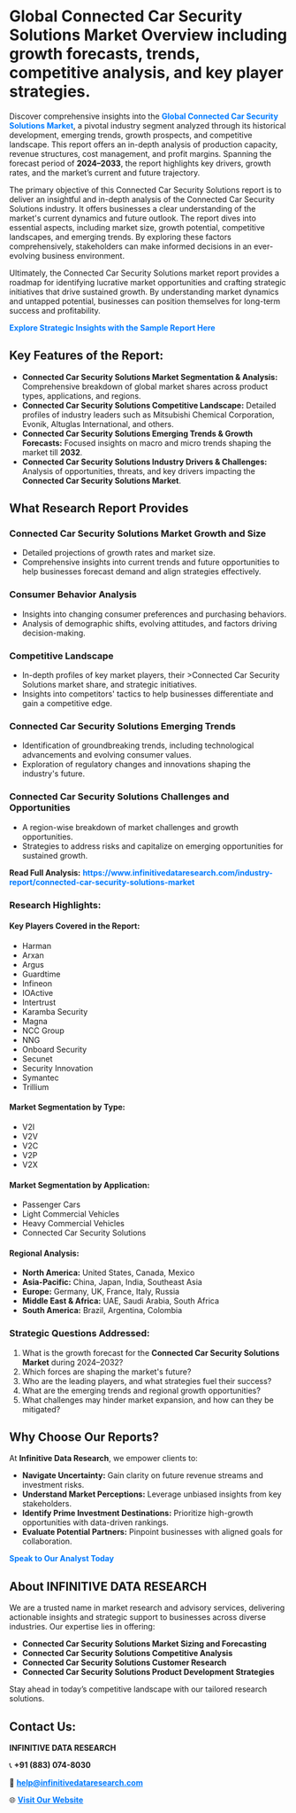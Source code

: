 <h1>Global Connected Car Security Solutions Market Overview including growth forecasts, trends, competitive analysis, and key player strategies.</h1>
<p>
Discover comprehensive insights into the 
<a href="https://www.infinitivedataresearch.com/industry-report/connected-car-security-solutions-market" rel="dofollow" style="color: #007BFF; text-decoration: none;"><strong>Global Connected Car Security Solutions Market</strong></a>, a pivotal industry segment analyzed through its historical development, emerging trends, growth prospects, and competitive landscape. This report offers an in-depth analysis of production capacity, revenue structures, cost management, and profit margins. Spanning the forecast period of <strong>2024–2033</strong>, the report highlights key drivers, growth rates, and the market’s current and future trajectory.
</p>
<p>
The primary objective of this Connected Car Security Solutions report is to deliver an insightful and in-depth analysis of the Connected Car Security Solutions industry. It offers businesses a clear understanding of the market's current dynamics and future outlook. The report dives into essential aspects, including market size, growth potential, competitive landscapes, and emerging trends. By exploring these factors comprehensively, stakeholders can make informed decisions in an ever-evolving business environment.
</p>
<p>
Ultimately, the Connected Car Security Solutions market report provides a roadmap for identifying lucrative market opportunities and crafting strategic initiatives that drive sustained growth. By understanding market dynamics and untapped potential, businesses can position themselves for long-term success and profitability.
</p>
<p>
<a href="https://www.infinitivedataresearch.com/request-sample/reportId=107521" style="color: #007BFF; text-decoration: none;"><strong>Explore Strategic Insights with the Sample Report Here</strong></a>
</p>

<h2>Key Features of the Report:</h2>
<ul>
<li><strong>Connected Car Security Solutions Market Segmentation & Analysis:</strong> Comprehensive breakdown of global market shares across product types, applications, and regions.</li>
<li><strong>Connected Car Security Solutions Competitive Landscape:</strong> Detailed profiles of industry leaders such as Mitsubishi Chemical Corporation, Evonik, Altuglas International, and others.</li>
<li><strong>Connected Car Security Solutions Emerging Trends & Growth Forecasts:</strong> Focused insights on macro and micro trends shaping the market till <strong>2032</strong>.</li>
<li><strong>Connected Car Security Solutions Industry Drivers & Challenges:</strong> Analysis of opportunities, threats, and key drivers impacting the <strong>Connected Car Security Solutions Market</strong>.</li>
</ul>

<h2>What Research Report Provides</h2>
<h3>Connected Car Security Solutions Market Growth and Size</h3>
<ul>
<li>Detailed projections of growth rates and market size.</li>
<li>Comprehensive insights into current trends and future opportunities to help businesses forecast demand and align strategies effectively.</li>
</ul>

<h3>Consumer Behavior Analysis</h3>
<ul>
<li>Insights into changing consumer preferences and purchasing behaviors.</li>
<li>Analysis of demographic shifts, evolving attitudes, and factors driving decision-making.</li>
</ul>

<h3>Competitive Landscape</h3>
<ul>
<li>In-depth profiles of key market players, their >Connected Car Security Solutions market share, and strategic initiatives.</li>
<li>Insights into competitors' tactics to help businesses differentiate and gain a competitive edge.</li>
</ul>

<h3>Connected Car Security Solutions Emerging Trends</h3>
<ul>
<li>Identification of groundbreaking trends, including technological advancements and evolving consumer values.</li>
<li>Exploration of regulatory changes and innovations shaping the industry's future.</li>
</ul>

<h3>Connected Car Security Solutions Challenges and Opportunities</h3>
<ul>
<li>A region-wise breakdown of market challenges and growth opportunities.</li>
<li>Strategies to address risks and capitalize on emerging opportunities for sustained growth.</li>
</ul>
<p><strong>Read Full Analysis:</strong> <a href="https://www.infinitivedataresearch.com/industry-report/connected-car-security-solutions-market" rel="dofollow" style="color: #007BFF; text-decoration: none;"><strong>https://www.infinitivedataresearch.com/industry-report/connected-car-security-solutions-market</strong></a></p>
<h3>Research Highlights:</h3>
<h4>Key Players Covered in the Report:</h4>
<ul><li>Harman</li><li>Arxan</li><li>Argus</li><li>Guardtime</li><li>Infineon</li><li>IOActive</li><li>Intertrust</li><li>Karamba Security</li><li>Magna</li><li>NCC Group</li><li>NNG</li><li>Onboard Security</li><li>Secunet</li><li>Security Innovation</li><li>Symantec</li><li>Trillium</li></ul>
<h4>Market Segmentation by Type:</h4>
<ul><li>V2I</li><li>V2V</li><li>V2C</li><li>V2P</li><li>V2X</li></ul>
<h4>Market Segmentation by Application:</h4>
<ul><li>Passenger Cars</li><li>Light Commercial Vehicles</li><li>Heavy Commercial Vehicles</li><li>Connected Car Security Solutions</li></ul>

<h4>Regional Analysis:</h4>
<ul>
<li><strong>North America:</strong> United States, Canada, Mexico</li>
<li><strong>Asia-Pacific:</strong> China, Japan, India, Southeast Asia</li>
<li><strong>Europe:</strong> Germany, UK, France, Italy, Russia</li>
<li><strong>Middle East & Africa:</strong> UAE, Saudi Arabia, South Africa</li>
<li><strong>South America:</strong> Brazil, Argentina, Colombia</li>
</ul>

<h3>Strategic Questions Addressed:</h3>
<ol>
<li>What is the growth forecast for the <strong>Connected Car Security Solutions Market</strong> during 2024–2032?</li>
<li>Which forces are shaping the market's future?</li>
<li>Who are the leading players, and what strategies fuel their success?</li>
<li>What are the emerging trends and regional growth opportunities?</li>
<li>What challenges may hinder market expansion, and how can they be mitigated?</li>
</ol>

<h2>Why Choose Our Reports?</h2>
<p>At <strong>Infinitive Data Research</strong>, we empower clients to:</p>
<ul>
<li><strong>Navigate Uncertainty:</strong> Gain clarity on future revenue streams and investment risks.</li>
<li><strong>Understand Market Perceptions:</strong> Leverage unbiased insights from key stakeholders.</li>
<li><strong>Identify Prime Investment Destinations:</strong> Prioritize high-growth opportunities with data-driven rankings.</li>
<li><strong>Evaluate Potential Partners:</strong> Pinpoint businesses with aligned goals for collaboration.</li>
</ul>
<p><a href="https://www.infinitivedataresearch.com/industry-report/connected-car-security-solutions-market" rel="dofollow" style="color: #007BFF; text-decoration: none;"><strong>Speak to Our Analyst Today</strong></a></p>

<h2>About INFINITIVE DATA RESEARCH</h2>
<p>We are a trusted name in market research and advisory services, delivering actionable insights and strategic support to businesses across diverse industries. Our expertise lies in offering:</p>
<ul>
<li><strong>Connected Car Security Solutions Market Sizing and Forecasting</strong></li>
<li><strong>Connected Car Security Solutions Competitive Analysis</strong></li>
<li><strong>Connected Car Security Solutions Customer Research</strong></li>
<li><strong>Connected Car Security Solutions Product Development Strategies</strong></li>
</ul>
<p>Stay ahead in today’s competitive landscape with our tailored research solutions.</p>

<h2>Contact Us:</h2>
<p><strong>INFINITIVE DATA RESEARCH</strong></p>
<p>📞 <strong>+91 (883) 074-8030</strong></p>
<p>📧 <strong><a href="mailto:help@infinitivedataresearch.com" style="color: #007BFF;">help@infinitivedataresearch.com</a></strong></p>
<p>🌐 <strong><a href="https://www.infinitivedataresearch.com" rel="dofollow" style="color: #007BFF;">Visit Our Website</a></strong></p>